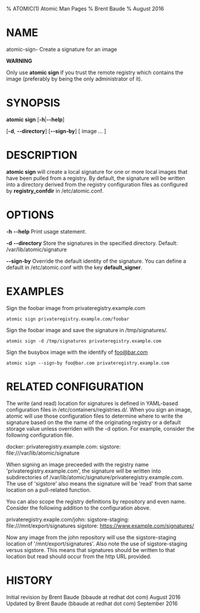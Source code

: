 % ATOMIC(1) Atomic Man Pages
% Brent Baude
% August 2016
# NAME
atomic-sign- Create a signature for an image

**WARNING**

Only use **atomic sign** if you trust the remote registry which contains the image
(preferably by being the only administrator of it).


# SYNOPSIS
**atomic sign**
[**-h**|**--help**]

[**-d**, **--directory**]
[**--sign-by**]
[ image ... ]

# DESCRIPTION
**atomic sign** will create a local signature for one or more local images that have 
been pulled from a registry. By default, the signature will be written into a directory
derived from the registry configuration files as configured by **registry_confdir**
in /etc/atomic.conf.  

# OPTIONS
**-h** **--help**
  Print usage statement.

**-d** **--directory**
  Store the signatures in the specified directory.  Default: /var/lib/atomic/signature
 

**--sign-by**
  Override the default identity of the signature. You can define a default in /etc/atomic.conf
  with the key **default_signer**.


# EXAMPLES
Sign the foobar image from privateregistry.example.com

    atomic sign privateregistry.example.com/foobar
    
Sign the foobar image and save the signature in /tmp/signatures/.

    atomic sign -d /tmp/signatures privateregistry.example.com

Sign the busybox image with the identify of foo@bar.com

    atomic sign --sign-by foo@bar.com privateregistry.example.com

# RELATED CONFIGURATION

The write (and read) location for signatures is defined in YAML-based
configuration files in /etc/containers/registries.d/.  When you sign
an image, atomic will use those configuration files to determine
where to write the signature based on the the name of the originating
registry or a default storage value unless overriden with the -d 
option. For example, consider the following configuration file.

docker:
  privateregistry.example.com:
    sigstore: file:///var/lib/atomic/signature

When signing an image preceeded with the registry name 'privateregistry.example.com',
the signature will be written into subdirectories of 
/var/lib/atomic/signature/privateregistry.example.com. The use of 'sigstore' also means
the signature will be 'read' from that same location on a pull-related function.

You can also scope the registry definitions by repository and even name.  Consider the
following addition to the configuration above.

  privateregistry.exaple.com/john:
    sigstore-staging: file:///mnt/export/signatures
    sigstore: https://www.example.com/signatures/

Now any image from the john repository will use the sigstore-staging location of
'/mnt/export/signatures'.  Also note the use of sigstore-staging versus sigstore. This
means that signatures should be written to that location but read should occur from
the http URL provided.

# HISTORY
Initial revision by Brent Baude (bbaude at redhat dot com) August 2016
Updated by Brent Baude (bbaude at redhat dot com) September 2016
